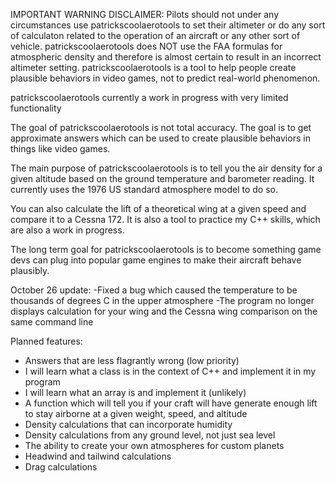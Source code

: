IMPORTANT WARNING DISCLAIMER: Pilots should not under any circumstances use patrickscoolaerotools to set their altimeter or do any sort of calculaton related to the operation of an aircraft or any other sort of vehicle. patrickscoolaerotools does NOT use the FAA formulas for atmospheric density and therefore is almost certain to result in an incorrect altimeter setting. patrickscoolaerotools is a tool to help people create plausible behaviors in video games, not to predict real-world phenomenon. 

patrickscoolaerotools currently a work in progress with very limited functionality

The goal of patrickscoolaerotools is not total accuracy. The goal is to get approximate answers which can be used to create plausible behaviors in things like video games. 

The main purpose of patrickscoolaerotools is to tell you the air density for a given altitude based on the ground temperature and barometer reading. 
It currently uses the 1976 US standard atmosphere model to do so. 

You can also calculate the lift of a theoretical wing at a given speed and compare it to a Cessna 172. 
It is also a tool to practice my C++ skills, which are also a work in progress. 

The long term goal for patrickscoolaerotools is to become something game devs can plug into popular game engines to make their aircraft behave plausibly.

October 26 update:
-Fixed a bug which caused the temperature to be thousands of degrees C in the upper atmosphere
-The program no longer displays calculation for your wing and the Cessna wing comparison on the same command line

Planned features:
- Answers that are less flagrantly wrong (low priority)
- I will learn what a class is in the context of C++ and implement it in my program
- I will learn what an array is and implement it (unlikely)
- A function which will tell you if your craft will have generate enough lift to stay airborne at a given weight, speed, and altitude
- Density calculations that can incorporate humidity
- Density calculations from any ground level, not just sea level
- The ability to create your own atmospheres for custom planets
- Headwind and tailwind calculations
- Drag calculations
